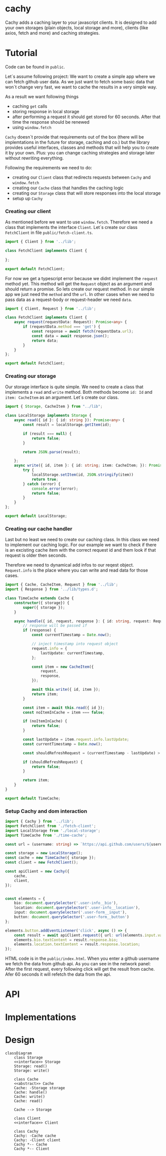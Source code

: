 # cachy

Cachy adds a caching layer to your javascript clients. 
It is designed to add your own storages (plain objects, local storage and more), clients (like axios, fetch and more) and caching strategies. 

# Tutorial

Code can be found in `public`.

Let´s assume following project:
We want to create a simple app where we can fetch github user data. 
As we just want to fetch some basic data that won´t change very fast, 
we want to cache the results in a very simple way.


As a result we want following things

- caching `get` calls 
- storing response in local storage
- after performing a request it should get stored for 60 seconds. After that time the response should be renewed
- using `window.fetch` 

`Cachy` doesn´t provide that requirements out of the box (there will be implemtations in the future for storage, caching and co.) but the library 
provides useful interfaces, classes and methods that will help you to create it by your own. Plus: you can change caching strategies and storage later without rewriting everything. 

Following the requirements we need to do:

- creating our `Client` class that redirects requests between `Cachy` and `window.fetch`
- creating our `Cache` class that handles the caching logic
- creating our `Storage` class that will store responses into the local storage
- setup up `Cachy`


### Creating our client

As mentioned before we want to use `window.fetch`. Therefore we need a class that implements the interface `Client`.
Let´s create our class `FetchClient` in file `public/fetch-client.ts`.

``` typescript
import { Client } from '../lib';

class FetchClient implements Client {
    
};

export default FetchClient;
```


For now we get a typescript error because we didnt implement the `request` method yet.
This method will get the `Request` object as an argument and should return a promise. 
So lets create our request method. In our simple app we just need the `method` and the `url`. 
In other cases when we need to pass data as a request-body or request-header we need `data`. 

``` typescript
import { Client, Request } from '../lib';

class FetchClient implements Client {
    async request(requestData: Request): Promise<any> {
        if (requestData.method === 'get') {
            const response = await fetch(requestData.url);
            const data = await response.json();
            return data;
        }
    }
};

export default FetchClient;
```

### Creating our storage

Our storage interface is quite simple. 
We need to create a class that implements a `read` and `write` method. 
Both methods become `id: Id` and `item: CacheItem` as an argument.
Let´s create our class.

``` typescript 
import { Storage, CacheItem } from "../lib";

class LocalStorage implements Storage {
    async read({ id }: { id: string }): Promise<any> {
        const result = localStorage.getItem(id);

        if (result === null) {
            return false;
        }

        return JSON.parse(result);

    };
    async write({ id, item }: { id: string; item: CacheItem; }): Promise<boolean> {
        try {
            localStorage.setItem(id, JSON.stringify(item))
            return true;
        } catch (error) {
            console.error(error);
            return false;
        }
    }
};

export default LocalStorage;
```

### Creating our cache handler

Last but no least we need to create our caching class. 
In this class we need to implement our caching logic. 
For our example we want to check if there is an excisting cache item with the correct request id 
and them look if that request is older then seconds. 

Therefore we need to dynamical add infos to our reqest object. 
`Request.info` is the place where you can write and read data for those cases.

``` typescript 
import { Cache, CacheItem, Request } from '../lib';
import { Response } from '../lib/types.d';

class TimeCache extends Cache {
    constructor({ storage}) {
        super({ storage });
    }

    async handle({ id, request, response }: { id: string, request: Request, response: Response }): Promise<any> {
        // response will be passed if 
        if (response) {
            const currentTimestamp = Date.now();

            // inject timestamp into request object
            request.info = {
                lastUpdate: currentTimestamp,
            };

            const item = new CacheItem({
                request,
                response,
            });

            await this.write({ id, item });
            return item;
        }

        const item = await this.read({ id });
        const noItemInCache = item === false;

        if (noItemInCache) {
            return false;
        }

        const lastUpdate = item.request.info.lastUpdate;
        const currentTimestamp = Date.now();

        const shouldRefreshRequest = (currentTimestamp - lastUpdate) > 60 * 1000;

        if (shouldRefreshRequest) {
            return false;
        }

        return item;
    }
}

export default TimeCache;
```

### Setup Cachy and dom interaction

``` typescript
import { Cachy } from '../lib';
import FetchClient from './fetch-client';
import LocalStorage from './local-storage'; 
import TimeCache from './time-cache';

const url = (username: string) => `https://api.github.com/users/${username}`;

const storage = new LocalStorage();
const cache = new TimeCache({ storage });
const client = new FetchClient();

const apiClient = new Cachy({
    cache,
    client,
});


const elements = {
    bio: document.querySelector('.user-info__bio'),
    location: document.querySelector('.user-info__location'),
    input: document.querySelector('.user-form__input'),
    button: document.querySelector('.user-form__button')
};

elements.button.addEventListener('click', async () => {
    const result = await apiClient.request({ url: url(elements.input.value), method: 'get' });
    elements.bio.textContent = result.response.bio;
    elements.location.textContent = result.response.location;
});
```

HTML code is in the `public/index.html`. 
When you enter a github username we fetch the data from github api. 
As you can see in the network panel: 
After the first request, every following click will get the result from cache. 
Afer 60 seconds it will refetch the data from the api. 

# API

# Implementations

# Design

```mermaid
classDiagram
    class Storage
    <<interface>> Storage
    Storage: read()
    Storage: write()
    
    class Cache
    <<abstract>> Cache
    Cache: -Storage storage
    Cache: handle()
    Cache: write()
    Cache: read()

    Cache --> Storage
    
    class Client
    <<interface>> Client

    class Cachy
    Cachy: -Cache cache
    Cachy: -Client client
    Cachy *-- Cache
    Cachy *-- Client

```
